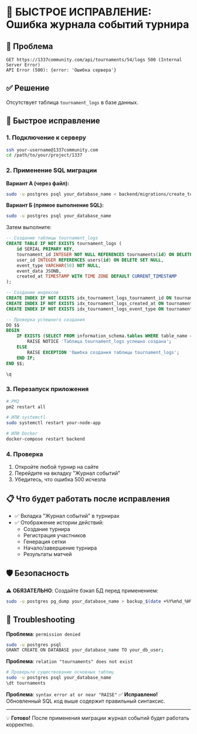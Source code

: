 # 🔧 БЫСТРОЕ ИСПРАВЛЕНИЕ: Ошибка журнала событий турнира

## 🚨 Проблема
```
GET https://1337community.com/api/tournaments/54/logs 500 (Internal Server Error)
API Error (500): {error: 'Ошибка сервера'}
```

## ✅ Решение
Отсутствует таблица `tournament_logs` в базе данных.

## 🚀 Быстрое исправление

### 1. Подключение к серверу
```bash
ssh your-username@1337community.com
cd /path/to/your/project/1337
```

### 2. Применение SQL миграции

**Вариант А (через файл):**
```bash
sudo -u postgres psql your_database_name < backend/migrations/create_tournament_logs_table.sql
```

**Вариант Б (прямое выполнение SQL):**
```bash
sudo -u postgres psql your_database_name
```

Затем выполните:
```sql
-- Создание таблицы tournament_logs
CREATE TABLE IF NOT EXISTS tournament_logs (
    id SERIAL PRIMARY KEY,
    tournament_id INTEGER NOT NULL REFERENCES tournaments(id) ON DELETE CASCADE,
    user_id INTEGER REFERENCES users(id) ON DELETE SET NULL,
    event_type VARCHAR(50) NOT NULL,
    event_data JSONB,
    created_at TIMESTAMP WITH TIME ZONE DEFAULT CURRENT_TIMESTAMP
);

-- Создание индексов
CREATE INDEX IF NOT EXISTS idx_tournament_logs_tournament_id ON tournament_logs(tournament_id);
CREATE INDEX IF NOT EXISTS idx_tournament_logs_created_at ON tournament_logs(created_at DESC);
CREATE INDEX IF NOT EXISTS idx_tournament_logs_event_type ON tournament_logs(event_type);

-- Проверка успешного создания
DO $$
BEGIN
    IF EXISTS (SELECT FROM information_schema.tables WHERE table_name = 'tournament_logs') THEN
        RAISE NOTICE 'Таблица tournament_logs успешно создана';
    ELSE
        RAISE EXCEPTION 'Ошибка создания таблицы tournament_logs';
    END IF;
END $$;

\q
```

### 3. Перезапуск приложения
```bash
# PM2
pm2 restart all

# ИЛИ systemctl
sudo systemctl restart your-node-app

# ИЛИ Docker
docker-compose restart backend
```

### 4. Проверка
1. Откройте любой турнир на сайте
2. Перейдите на вкладку "Журнал событий"
3. Убедитесь, что ошибка 500 исчезла

## 📋 Что будет работать после исправления

- ✅ Вкладка "Журнал событий" в турнирах
- ✅ Отображение истории действий:
  - Создание турнира
  - Регистрация участников  
  - Генерация сетки
  - Начало/завершение турнира
  - Результаты матчей

## 🛡️ Безопасность

⚠️ **ОБЯЗАТЕЛЬНО**: Создайте бэкап БД перед применением:
```bash
sudo -u postgres pg_dump your_database_name > backup_$(date +%Y%m%d_%H%M%S).sql
```

## 🐛 Troubleshooting

**Проблема**: `permission denied`
```bash
sudo -u postgres psql
GRANT CREATE ON DATABASE your_database_name TO your_db_user;
```

**Проблема**: `relation "tournaments" does not exist`
```bash
# Проверьте существование основных таблиц
sudo -u postgres psql your_database_name
\dt tournaments
```

**Проблема**: `syntax error at or near "RAISE"`
✅ **Исправлено!** Обновленный SQL код выше содержит правильный синтаксис.

---

💡 **Готово!** После применения миграции журнал событий будет работать корректно. 